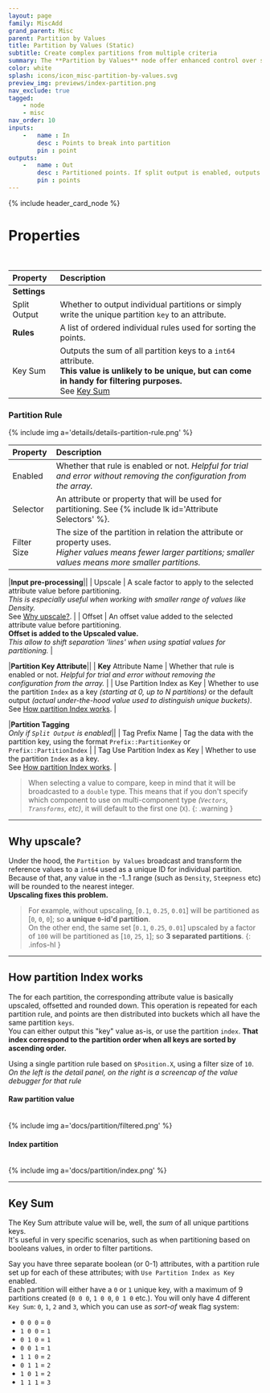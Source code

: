 ```yaml
---
layout: page
family: MiscAdd
grand_parent: Misc
parent: Partition by Values
title: Partition by Values (Static)
subtitle: Create complex partitions from multiple criteria
summary: The **Partition by Values** node offer enhanced control over sub-group creation using multiple criteria, with rules specifying attributes for partitioning and optional pre-processing. 
color: white
splash: icons/icon_misc-partition-by-values.svg
preview_img: previews/index-partition.png
nav_exclude: true
tagged: 
    - node
    - misc
nav_order: 10
inputs:
    -   name : In
        desc : Points to break into partition
        pin : point
outputs:
    -   name : Out
        desc : Partitioned points. If split output is enabled, outputs one point data per partition.
        pin : points
---
```


{% include header_card_node %}

# Properties
<br>

| Property       | Description          |
|:-------------|:------------------|
|**Settings**||
| Split Output           | Whether to output individual partitions or simply write the unique partition `key` to an attribute.  |
| **Rules**           | A list of ordered individual rules used for sorting the points.|
| Key Sum           | Outputs the sum of all partition keys to a `int64` attribute.<br>**This value is unlikely to be unique, but can come in handy for filtering purposes.**<br>See [Key Sum](#key-sum) |


### Partition Rule

{% include img a='details/details-partition-rule.png' %} 

| Property       | Description          |
|:-------------|:------------------|
| Enabled           | Whether that rule is enabled or not. *Helpful for trial and error without removing the configuration from the array.* |
| Selector           | An attribute or property that will be used for partitioning. See {% include lk id='Attribute Selectors' %}. |
| Filter Size           | The size of the partition in relation the attribute or property uses.<br>*Higher values means fewer larger partitions; smaller values means more smaller partitions.*  |

|**Input pre-processing**||
| Upscale           | A scale factor to apply to the selected attribute value before partitioning.<br>*This is especially useful when working with smaller range of values like Density.*<br>See [Why upscale?](#why-upscale). |
| Offset           | An offset value added to the selected attribute value before partitioning.<br>**Offset is added to the Upscaled value.**<br>*This allow to shift separation 'lines' when using spatial values for partitioning.* |

|**Partition Key Attribute**||
| **Key** Attribute Name           | Whether that rule is enabled or not. *Helpful for trial and error without removing the configuration from the array.* |
| Use Partition Index as Key           | Whether to use the partition `Index` as a key *(starting at 0, up to N partitions)* or the default output *(actual under-the-hood value used to distinguish unique buckets)*.<br>See [How partition Index works](#how-partition-index-works). |

|**Partition Tagging**<br>*Only if `Split Output` is enabled*||
| <span class="etag">Tag Prefix Name</span>           | Tag the data with the partition key, using the format `Prefix::PartitionKey` or `Prefix::PartitionIndex` |
| Tag Use Partition Index as Key           | Whether to use the partition `Index` as a key.<br>See [How partition Index works](#how-partition-index-works). |


>When selecting a value to compare, keep in mind that it will be broadcasted to a `double` type. This means that if you don't specify which component to use on multi-component type *(`Vectors`, `Transforms`, etc)*, it will default to the first one (`X`).
{: .warning }

---
## Why upscale?
Under the hood, the `Partition by Values` broadcast and transform the reference values to a `int64` used as a unique ID for individual partition.  
Because of that, any value in the -1..1 range (such as `Density`, `Steepness` etc) will be rounded to the nearest integer.  
**Upscaling fixes this problem.**  

> For example, without upscaling, [`0.1`, `0.25`, `0.01`] will be partitioned as [`0`, `0`, `0`]; so **a unique `0`-id'd partition**.  
> On the other end, the same set [`0.1`, `0.25`, `0.01`] upscaled by a factor of `100` will be partitioned as [`10`, `25`, `1`]; so **3 separated partitions**.
{: .infos-hl }

---
## How partition Index works

The for each partition, the corresponding attribute value is basically upscaled, offsetted and rounded down. This operation is repeated for each partition rule, and points are then distributed into buckets which all have the same partition `keys`.  
You can either output this "key" value as-is, or use the partition `index`. **That index correspond to the partition order when all keys are sorted by ascending order.**

Using a single partition rule based on `$Position.X`, using a filter size of `10`.  
*On the left is the detail panel, on the right is a screencap of the value debugger for that rule*

#### Raw partition value
<br>
{% include img a='docs/partition/filtered.png' %} 

#### Index partition
<br>
{% include img a='docs/partition/index.png' %} 

---
## Key Sum
The Key Sum attribute value will be, well, the *sum* of all unique partitions keys.  
It's useful in very specific scenarios, such as when partitioning based on booleans values, in order to filter partitions.

Say you have three separate boolean (or 0-1) attributes, with a partition rule set up for each of these attributes; with `Use Partition Index as Key` enabled.  
Each partition will either have a `0` or `1` unique key, with a maximum of 9 partitions created (`0 0 0`, `1 0 0`, `0 1 0` etc.). You will only have 4 different `Key Sum`: `0`, `1`, `2` and `3`, which you can use as *sort-of* weak flag system:

- `0 0 0` = `0`
- `1 0 0` = `1`
- `0 1 0` = `1`
- `0 0 1` = `1`
- `1 1 0` = `2`
- `0 1 1` = `2`
- `1 0 1` = `2`
- `1 1 1` = `3`
